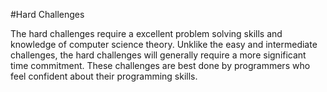 #Hard Challenges

The hard challenges require a excellent problem solving skills and knowledge of computer science theory. Unklike the easy and intermediate challenges, the hard challenges will generally require a more significant time commitment. These challenges are best done by programmers who feel confident about their programming skills.